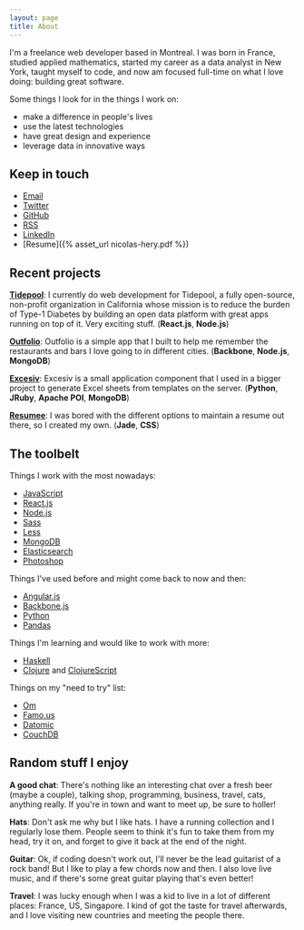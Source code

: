 ```yaml
---
layout: page
title: About
---
```


I'm a freelance web developer based in Montreal. I was born in France, studied applied mathematics, started my career as a data analyst in New York, taught myself to code, and now am focused full-time on what I love doing: building great software.

Some things I look for in the things I work on:

- make a difference in people's lives
- use the latest technologies
- have great design and experience
- leverage data in innovative ways

## Keep in touch

- [Email](mailto:hi@nicolashery.com)
- [Twitter](https://twitter.com/nicolas_hery)
- [GitHub](https://github.com/nicolashery)
- [RSS](/feed.xml)
- [LinkedIn](http://www.linkedin.com/in/nicolashery)
- [Resume]({% asset_url nicolas-hery.pdf %})

## Recent projects

**[Tidepool](http://tidepool.org/)**: I currently do web development for Tidepool, a fully open-source, non-profit organization in California whose mission is to reduce the burden of Type-1 Diabetes by building an open data platform with great apps running on top of it. Very exciting stuff.  (**React.js**, **Node.js**)

**[Outfolio](http://outfol.io/)**: Outfolio is a simple app that I built to help me remember the restaurants and bars I love going to in different cities. (**Backbone**, **Node.js**, **MongoDB**)

**[Excesiv](https://github.com/nicolashery/excesiv)**: Excesiv is a small application component that I used in a bigger project to generate Excel sheets from templates on the server. (**Python**, **JRuby**, **Apache POI**, **MongoDB**)

**[Resumee](https://github.com/nicolashery/resumee)**: I was bored with the different options to maintain a resume out there, so I created my own. (**Jade**, **CSS**)

## The toolbelt

Things I work with the most nowadays:

- [JavaScript](http://en.wikipedia.org/wiki/JavaScript)
- [React.js](http://facebook.github.io/react/)
- [Node.js](http://nodejs.org/)
- [Sass](http://sass-lang.com/)
- [Less](http://lesscss.org/)
- [MongoDB](http://www.mongodb.org/)
- [Elasticsearch](http://www.elasticsearch.org/)
- [Photoshop](http://www.photoshop.com/)

Things I've used before and might come back to now and then:

- [Angular.js](https://angularjs.org/)
- [Backbone.js](http://backbonejs.org/)
- [Python](http://python.org/)
- [Pandas](http://pandas.pydata.org/)

Things I'm learning and would like to work with more:

- [Haskell](http://www.haskell.org/haskellwiki/Haskell)
- [Clojure](http://clojure.org/) and [ClojureScript](https://github.com/clojure/clojurescript)

Things on my "need to try" list:

- [Om](https://github.com/swannodette/om)
- [Famo.us](https://famo.us/)
- [Datomic](http://www.datomic.com/)
- [CouchDB](http://couchdb.apache.org/)

## Random stuff I enjoy

**A good chat**: There's nothing like an interesting chat over a fresh beer (maybe a couple), talking shop, programming, business, travel, cats, anything really. If you're in town and want to meet up, be sure to holler!

**Hats**: Don't ask me why but I like hats. I have a running collection and I regularly lose them. People seem to think it's fun to take them from my head, try it on, and forget to give it back at the end of the night.

**Guitar**: Ok, if coding doesn't work out, I'll never be the lead guitarist of a rock band! But I like to play a few chords now and then. I also love live music, and if there's some great guitar playing that's even better!

**Travel**: I was lucky enough when I was a kid to live in a lot of different places: France, US, Singapore. I kind of got the taste for travel afterwards, and I love visiting new countries and meeting the people there.
